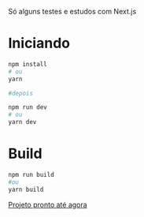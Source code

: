 Só alguns testes e estudos com Next.js

# Iniciando

```bash
npm install
# ou
yarn

#depois

npm run dev
# ou
yarn dev
```

# Build

```bash
npm run build
#ou
yarn build
```

[Projeto pronto até agora](https://nextjs-studies.thcarvalho.vercel.app)
